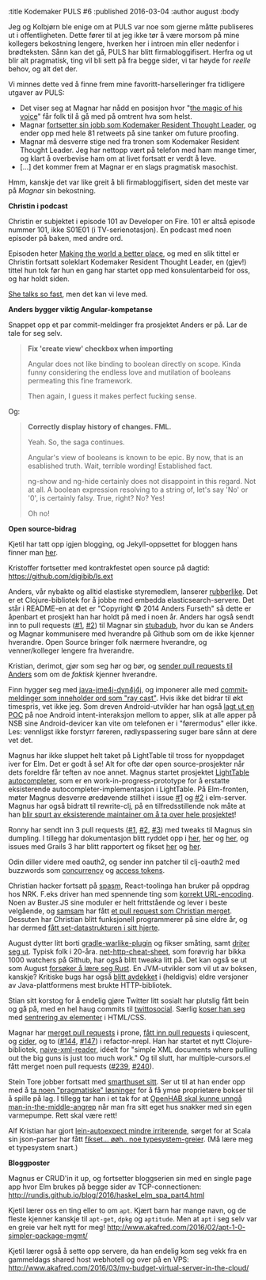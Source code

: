 :title Kodemaker PULS #6
:published 2016-03-04
:author august
:body

Jeg og Kolbjørn ble enige om at PULS var noe som gjerne måtte publiseres ut i offentligheten. Dette fører til at jeg ikke tør å være morsom på mine kollegers bekostning lengere, hverken her i introen min eller nedenfor i brødteksten. Sånn kan det gå, PULS har blitt firmabloggifisert. Herfra og ut blir alt pragmatisk, ting vil bli sett på fra begge sider, vi tar høyde for _reelle_ behov, og alt det der.

Vi minnes dette ved å finne frem mine favoritt-harselleringer fra tidligere utgaver av PULS:

* Det viser seg at Magnar har nådd en posisjon hvor "[the magic of his voice](https://twitter.com/sickill/status/653849906944299008)" får folk til å gå med på omtrent hva som helst.
* Magnar [fortsetter sin jobb som Kodemaker Resident Thought Leader](https://twitter.com/magnars/status/666961875683405824), og ender opp med hele 81 retweets på sine tanker om future proofing.
* Magnar må desverre stige ned fra tronen som Kodemaker Resident Thought Leader. Jeg har nettopp vært på telefon med ham mange timer, og klart å overbevise ham om at livet fortsatt er verdt å leve.
* [...] det kommer frem at Magnar er en slags pragmatisk masochist.

Hmm, kanskje det var like greit å bli firmabloggifisert, siden det meste var på _Magnar_ sin bekostning.

**Christin i podcast**

Christin er subjektet i episode 101 av Developer on Fire. 101 er altså episode nummer 101, ikke S01E01 (i TV-serienotasjon). En podcast med noen episoder på baken, med andre ord.

Episoden heter [Making the world a better place](http://developeronfire.com/episode-101-christin-gorman-making-the-world-a-better-place), og med en slik tittel er Christin fortsatt soleklart Kodemaker Resident Thought Leader, en (gjev!) tittel hun tok før hun en gang har startet opp med konsulentarbeid for oss, og har holdt siden.

[She talks so fast](https://twitter.com/dashorst/status/701838079406055424), men det kan vi leve med.

**Anders bygger viktig Angular-kompetanse**

Snappet opp et par commit-meldinger fra prosjektet Anders er på. Lar de tale for seg selv.


> **Fix 'create view' checkbox when importing**
>
> Angular does not like binding to boolean directly on scope. Kinda funny
> considering the endless love and mutilation of booleans permeating this
> fine framework.
>
> Then again, I guess it makes perfect fucking sense.

Og:

> **Correctly display history of changes. FML.**
>
> Yeah. So, the saga continues.
>
> Angular's view of booleans is known to be epic. By now, that is an
> esablished truth. Wait, terrible wording! Established fact.
>
> ng-show and ng-hide certainly does not disappoint in this regard. Not at
> all. A boolean expression resolving to a string of, let's say 'No' or
> '0', is certainly falsy. True, right? No? Yes!
>
> Oh no!

**Open source-bidrag**

Kjetil har tatt opp igjen blogging, og Jekyll-oppsettet for bloggen hans finner man [her](https://github.com/akafred/akafred.github.io).

Kristoffer fortsetter med kontrakfestet open source på dagtid: https://github.com/digibib/ls.ext

Anders, vår nybakte og alltid elastiske styremedlem, lanserer [rubberlike](https://github.com/andersfurseth/rubberlike). Det er et Clojure-bibliotek for å jobbe med embedda elasticsearch-servere. Det står i README-en at det er "Copyright © 2014 Anders Furseth" så dette er åpenbart et prosjekt han har holdt på med i noen år. Anders har også sendt inn to pull requests ([#1](https://github.com/magnars/stubadub/pull/1), [#2](https://github.com/magnars/stubadub/pull/2)) til Magnar sin [stubadub](https://github.com/magnars/stubadub), hvor du kan se Anders og Magnar kommunisere med hverandre på Github som om de ikke kjenner hverandre. Open Source bringer folk nærmere hverandre, og venner/kolleger lengere fra hverandre.

Kristian, derimot, gjør som seg hør og bør, og [sender pull requests til Anders](https://github.com/andersfurseth/rubberlike/pull/3) som om de _faktisk_ kjenner hverandre.

Finn hygger seg med [java-jme4j-dyn4j4j](https://github.com/finnjohnsen/jme-dyn4j), og imponerer alle med [commit-meldinger som inneholder ord som "ray cast"](https://github.com/finnjohnsen/jme-dyn4j/commit/9fb3224e4925d497c899e597317ca36e2bb7f141). Hvis ikke det bidrar til økt timespris, vet ikke jeg. Som dreven Android-utvikler har han også [lagt ut en POC](https://github.com/finnjohnsen/drivermodepoc) på noe Android intent-interaksjon mellom to apper, slik at alle apper på NSB sine Android-devicer kan vite om telefonen er i "førermodus" eller ikke. Les: vennligst ikke forstyrr føreren, rødlyspassering suger bare sånn at dere vet det.

Magnus har ikke sluppet helt taket på LightTable til tross for nyoppdaget iver for Elm. Det er godt å se! Alt for ofte dør open source-prosjekter når dets foreldre får teften av noe annet. Magnus startet prosjektet [LightTable autocompleter](https://github.com/LightTable/autocompleter), som er en work-in-progress-prototype for å erstatte eksisterende autocompleter-implementasjon i LightTable. På Elm-fronten, møter Magnus desverre øredøvende stillhet i issue [#1](https://github.com/maxgurewitz/elm-server/issues/1) og [#2](https://github.com/maxgurewitz/elm-server/pull/2) i elm-server. Magnus har også bidratt til rewrite-clj, på en tilfredsstillende nok måte at han [blir spurt av eksisterende maintainer om å ta over hele prosjektet](https://github.com/xsc/rewrite-clj/issues/4#issuecomment-189284923)!

Ronny har sendt inn 3 pull requests ([#1](https://github.com/rundis/Dumpling/pull/1), [#2](https://github.com/rundis/Dumpling/pull/2), [#3](https://github.com/rundis/Dumpling/pull/3)) med tweaks til Magnus sin dumpling. I tillegg har dokumentasjon blitt ryddet opp i [her](https://github.com/jbake-org/jbake/issues/265), [her](https://github.com/qos-ch/logback/pull/301) og [her](https://github.com/Grails-Plugin-Consortium/grails-jesque/pull/1), og issues med Grails 3 har blitt rapportert og fikset [her](https://github.com/grails/grails-core/issues/9706) og [her](https://github.com/grails/grails-core/issues/9689).

Odin diller videre med oauth2, og sender inn patcher til clj-oauth2 med buzzwords som [concurrency](https://github.com/comoyo/clj-oauth2/pull/6) og [access tokens](https://github.com/comoyo/clj-oauth2/pull/5).

Christian hacker fortsatt på [spasm](https://github.com/cjohansen/spasm), React-toolinga han bruker på oppdrag hos NRK. F.eks driver han med spennende ting som [korrekt URL-encoding](https://github.com/cjohansen/spasm/commit/3ef4d35f0d759ce55628e3f91d1b477ec6c4f873). Noen av Buster.JS sine moduler er helt frittstående og lever i beste velgående, og [samsam](https://github.com/busterjs/samsam) har fått [et pull request som Christian merget](https://github.com/busterjs/samsam/pull/14). Dessuten har Christian blitt funksjonell programmerer på sine eldre år, og har dermed [fått set-datastrukturen i sitt hjerte](https://github.com/busterjs/formatio/commit/055a641371fc47b59804fd1d96a1dc2b364e9bf1).

August dytter litt borti [gradle-warlike-plugin](https://github.com/augustl/gradle-warlike-plugin) og fikser småting, samt [driter seg ut](https://github.com/augustl/gradle-warlike-plugin/commit/87328dcaf79d3934c458801ad2c1d27b85a60a09). Typisk folk i 20-åra. [net-http-cheat-sheet](https://github.com/augustl/net-http-cheat-sheet), som forøvrig har bikka 1000 watchers på Github, har også blitt tweaka litt på. Det kan også se ut som August [forsøker å lære seg Rust](https://github.com/phildawes/racer/issues/499). En JVM-utvikler som vil ut av boksen, kanskje? Kritiske bugs har også [blitt avdekket](https://issues.apache.org/jira/browse/HTTPCLIENT-1478?focusedCommentId=15152242&page=com.atlassian.jira.plugin.system.issuetabpanels:comment-tabpanel) i (heldigvis) eldre versjoner av Java-plattformens mest brukte HTTP-bibliotek.

Stian sitt korstog for å endelig gjøre Twitter litt sosialt har plutslig fått bein og gå på, med en hel haug commits til [twittosocial](https://github.com/stiancor/twittosocial). Særlig [koser han seg](https://github.com/stiancor/twittosocial/commit/2e777a3759c9245910756eb2f4f91fe65c794969) med [sentrering av elementer](https://github.com/stiancor/twittosocial/commit/936d2f70cef40b72881f203d256a6f1839763a2d) i HTML/CSS.

Magnar har [merget pull requests](https://github.com/magnars/prone/pull/35) i prone, [fått inn pull requests](https://github.com/levand/quiescent/pull/56) i quiescent, og [cider](https://github.com/clojure-emacs/cider/pull/1581), og to ([#144](https://github.com/clojure-emacs/refactor-nrepl/pull/144), [#147](https://github.com/clojure-emacs/refactor-nrepl/pull/147)) i refactor-nrepl. Han har startet et nytt Clojure-bibliotek, [naive-xml-reader](https://github.com/magnars/naive-xml-reader), idéelt for "simple XML documents where pulling out the big guns is just too much work." Og til slutt, har multiple-cursors.el fått merget noen pull requests ([#239](https://github.com/magnars/multiple-cursors.el/pull/239), [#240](https://github.com/magnars/multiple-cursors.el/pull/240)).

Stein Tore jobber fortsatt med [smarthuset sitt](https://github.com/steintore/ansible_openhab_linux). Ser ut til at han ender opp med å [ta noen "pragmatiske" løsninger](https://github.com/steintore/ansible_openhab_linux/commit/0ed6bddf3cae363b93e849c7d0f01138641c48fb) for å få ymse proprietære bokser til å spille på lag. I tillegg tar han i et tak for at [OpenHAB skal kunne unngå man-in-the-middle-angrep](https://github.com/openhab/openhab/pull/4067/files) når man fra sitt eget hus snakker med sin egen varmepumpe. Rett skal være rett!

Alf Kristian har gjort [lein-autoexpect mindre irriterende](https://github.com/jakemcc/lein-autoexpect/pull/18), sørget for at Scala sin json-parser har fått [fikset... øøh.. noe typesystem-greier](https://github.com/argonaut-io/argonaut/pull/213). (Må lære meg et typesystem snart.)

**Bloggposter**

Magnus er CRUD'in it up, og fortsetter bloggserien sin med en single page app hvor Elm brukes på begge sider av TCP-connectionen: http://rundis.github.io/blog/2016/haskel_elm_spa_part4.html

Kjetil lærer oss en ting eller to om `apt`. Kjært barn har mange navn, og de fleste kjenner kanskje til `apt-get`, `dpkg` og `aptitude`. Men at `apt` i seg selv var en greie var helt nytt for meg! http://www.akafred.com/2016/02/apt-1-0-simpler-package-mgmt/

Kjetil lærer også å sette opp servere, da han endelig kom seg vekk fra en gammeldags shared host webhotell og over på en VPS: http://www.akafred.com/2016/03/my-budget-virtual-server-in-the-cloud/
